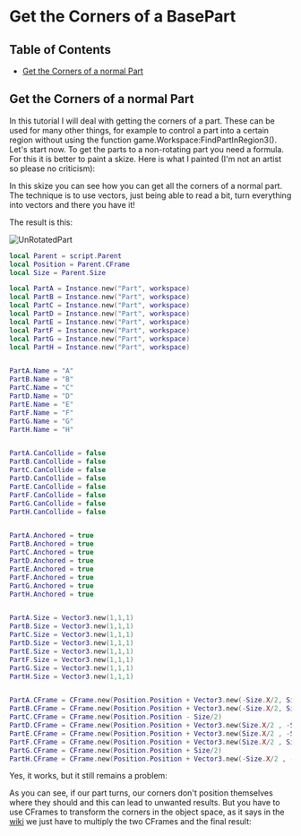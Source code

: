 # Get the Corners of a BasePart

## Table of Contents

* [Get the Corners of a normal Part](#get-the-corners-of-a-normal-part)

## Get the Corners of a normal Part
In this tutorial I will deal with getting the corners of a part. These can be used for many other things, for example to control a part into a certain region without using the function game.Workspace:FindPartInRegion3(). Let's start now. To get the parts to a non-rotating part you need a formula. For this it is better to paint a skize. Here is what I painted (I'm not an artist so please no criticism):

In this skize you can see how you can get all the corners of a normal part. The technique is to use vectors, just being able to read a bit, turn everything into vectors and there you have it!

The result is this:

![UnRotatedPart](imgs/GetCornersOfPart/UnRotatedPart.gif)

```Lua
local Parent = script.Parent
local Position = Parent.CFrame
local Size = Parent.Size

local PartA = Instance.new("Part", workspace)
local PartB = Instance.new("Part", workspace)
local PartC = Instance.new("Part", workspace)
local PartD = Instance.new("Part", workspace)
local PartE = Instance.new("Part", workspace)
local PartF = Instance.new("Part", workspace)
local PartG = Instance.new("Part", workspace)
local PartH = Instance.new("Part", workspace)


PartA.Name = "A"
PartB.Name = "B"
PartC.Name = "C"
PartD.Name = "D"
PartE.Name = "E"
PartF.Name = "F"
PartG.Name = "G"
PartH.Name = "H"


PartA.CanCollide = false
PartB.CanCollide = false
PartC.CanCollide = false
PartD.CanCollide = false
PartE.CanCollide = false
PartF.CanCollide = false
PartG.CanCollide = false
PartH.CanCollide = false


PartA.Anchored = true
PartB.Anchored = true
PartC.Anchored = true
PartD.Anchored = true
PartE.Anchored = true
PartF.Anchored = true
PartG.Anchored = true
PartH.Anchored = true


PartA.Size = Vector3.new(1,1,1)
PartB.Size = Vector3.new(1,1,1)
PartC.Size = Vector3.new(1,1,1)
PartD.Size = Vector3.new(1,1,1)
PartE.Size = Vector3.new(1,1,1)
PartF.Size = Vector3.new(1,1,1)
PartG.Size = Vector3.new(1,1,1)
PartH.Size = Vector3.new(1,1,1)


PartA.CFrame = CFrame.new(Position.Position + Vector3.new(-Size.X/2, Size.Y/2, -Size.Z/2))
PartB.CFrame = CFrame.new(Position.Position + Vector3.new(-Size.X/2, Size.Y/2, Size.Z/2))
PartC.CFrame = CFrame.new(Position.Position - Size/2)
PartD.CFrame = CFrame.new(Position.Position + Vector3.new(Size.X/2 , -Size.Y/2 , Size.Z/2))
PartE.CFrame = CFrame.new(Position.Position + Vector3.new(Size.X/2 , -Size.Y/2 , -Size.Z/2))
PartF.CFrame = CFrame.new(Position.Position + Vector3.new(Size.X/2 , Size.Y/2 , -Size.Z/2))
PartG.CFrame = CFrame.new(Position.Position + Size/2)
PartH.CFrame = CFrame.new(Position.Position + Vector3.new(-Size.X/2 , -Size.Y/2 , Size.Z/2))
```

Yes, it works, but it still remains a problem:



As you can see, if our part turns, our corners don't position themselves where they should and this can lead to unwanted results. But you have to use CFrames to transform the corners in the object space, as it says in the [wiki](https://developer.roblox.com/en-us/api-reference/datatype/CFrame) we just have to multiply the two CFrames and the final result:
